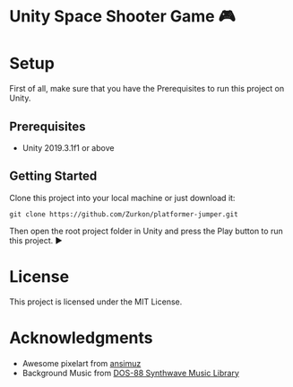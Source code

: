 # Unity Space Shooter Game :video_game:

# Setup
First of all, make sure that you have the Prerequisites to run this project on Unity.

## Prerequisites
* Unity 2019.3.1f1 or above

## Getting Started
Clone this project into your local machine or just download it:
```
git clone https://github.com/Zurkon/platformer-jumper.git
```
Then open the root project folder in Unity and press the Play button to run this project. :arrow_forward:

# License
This project is licensed under the MIT License.

# Acknowledgments
* Awesome pixelart from [ansimuz](https://ansimuz.itch.io/) [<img src="https://raw.githubusercontent.com/peterthehan/peterthehan/master/assets/twitter.svg" width="15"/>](https://twitter.com/ansimuz)
* Background Music from [DOS-88 Synthwave Music Library](https://dos88.itch.io/dos-88-music-library)